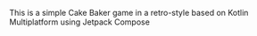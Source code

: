 This is a simple Cake Baker game in a retro-style based on Kotlin Multiplatform using Jetpack Compose

